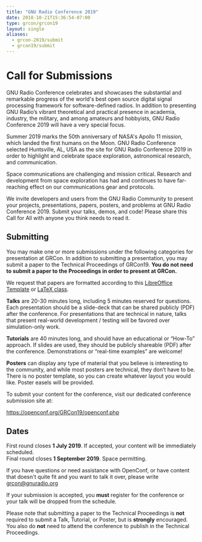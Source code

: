 ```yaml
---
title: "GNU Radio Conference 2019"
date: 2018-10-21T15:36:54-07:00
type: grcon/grcon19
layout: single
aliases:
  - grcon-2019/submit
  - grcon19/submit
---
```


# Call for Submissions

GNU Radio Conference celebrates and showcases the substantial and remarkable progress of the world's best open source digital signal processing framework for software-defined radios. In addition to presenting GNU Radio’s vibrant theoretical and practical presence in academia, industry, the military, and among amateurs and hobbyists, GNU Radio Conference 2019 will have a very special focus.

Summer 2019 marks the 50th anniversary of NASA's Apollo 11 mission, which landed the first humans on the Moon. GNU Radio Conference selected Huntsville, AL, USA as the site for GNU Radio Conference 2019 in order to highlight and celebrate space exploration, astronomical research, and communication. 

Space communications are challenging and mission critical. Research and development from space exploration has had and continues to have far-reaching effect on our communications gear and protocols. 

We invite developers and users from the GNU Radio Community to present your projects, presentations, papers, posters, and problems at GNU Radio Conference 2019. Submit your talks, demos, and code! Please share this Call for All with anyone you think needs to read it. 

## Submitting 

You may make one or more submissions under the following categories for presentation at GRCon. In addition to submitting a presentation, you may submit a paper to the Technical Proceedings of GRCon19. **You do not need to submit a paper to the Proceedings in order to present at GRCon.**

We request that papers are formatted according to this [LibreOffice Template](/grcon_format_libreoffice.odt) or [LaTeX class](/grcon.tar.gz).

**Talks** are 20-30 minutes long, including 5 minutes reserved for questions. Each presentation should be a slide-deck that can be shared publicly (PDF) after the conference. For presentations that are technical in nature, talks that present real-world development / testing will be favored over simulation-only work.

**Tutorials** are 40 minutes long, and should have an educational or “How-To” approach. If slides are used, they should be publicly shareable (PDF) after the conference. Demonstrations or “real-time examples” are welcome!

**Posters** can display any type of material that you believe is interesting to the community, and while most posters are technical, they don’t have to be. There is no poster template, so you can create whatever layout you would like. Poster easels will be provided.

To submit your content for the conference, visit our dedicated conference submission site at:

https://openconf.org/GRCon19/openconf.php

## Dates

First round closes **1 July 2019**. If accepted, your content will be immediately scheduled.  
Final round closes **1 September 2019**. Space permitting.

If you have questions or need assistance with OpenConf, or have content that doesn't quite fit and you want to talk it over, please write grcon@gnuradio.org 

If your submission is accepted, you **must** register for the conference or your talk will be dropped from the schedule.

Please note that submitting a paper to the Technical Proceedings is **not** required to submit a Talk, Tutorial, or Poster, but is **strongly** encouraged. You also do **not** need to attend the conference to publish in the Technical Proceedings.


